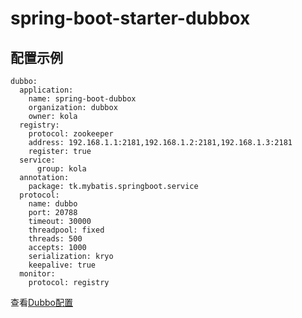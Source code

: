 # spring-boot-starter-dubbox

## 配置示例
```
dubbo:
  application:
    name: spring-boot-dubbox
    organization: dubbox
    owner: kola
  registry:
    protocol: zookeeper
    address: 192.168.1.1:2181,192.168.1.2:2181,192.168.1.3:2181
    register: true
  service:
      group: kola
  annotation:
    package: tk.mybatis.springboot.service
  protocol:
    name: dubbo
    port: 20788
    timeout: 30000
    threadpool: fixed
    threads: 500
    accepts: 1000
    serialization: kryo
    keepalive: true
  monitor:
    protocol: registry
```
查看[Dubbo配置](http://dubbo.io/User+Guide-zh.htm#UserGuide-zh-Xml%E9%85%8D%E7%BD%AE)